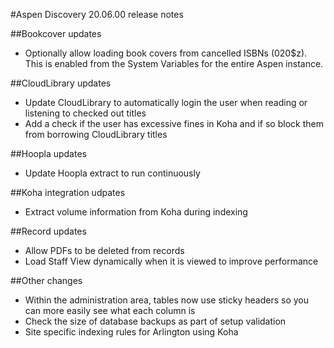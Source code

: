 #Aspen Discovery 20.06.00 release notes

##Bookcover updates
- Optionally allow loading book covers from cancelled ISBNs (020$z).  This is enabled from the System Variables for the entire Aspen instance. 

##CloudLibrary updates
- Update CloudLibrary to automatically login the user when reading or listening to checked out titles 
- Add a check if the user has excessive fines in Koha and if so block them from borrowing CloudLibrary titles

##Hoopla updates
- Update Hoopla extract to run continuously

##Koha integration udpates
- Extract volume information from Koha during indexing

##Record updates
- Allow PDFs to be deleted from records
- Load Staff View dynamically when it is viewed to improve performance

##Other changes
- Within the administration area, tables now use sticky headers so you can more easily see what each column is
- Check the size of database backups as part of setup validation 
- Site specific indexing rules for Arlington using Koha